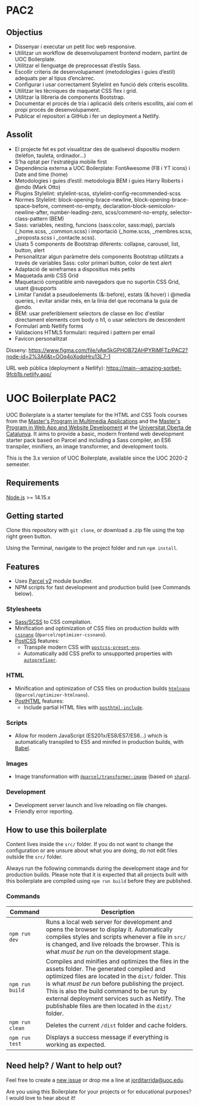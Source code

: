 # PAC2

## Objectius

- Dissenyar i executar un petit lloc web responsive.
- Utilitzar un workflow de desenvolupament frontend modern, partint de UOC Boilerplate.
- Utilitzar el llenguatge de preprocessat d’estils Sass.
- Escollir criteris de desenvolupament (metodologies i guies d’estil) adequats per al tipus d’encàrrec.
- Configurar i usar correctament Stylelint en funció dels criteris escollits.
- Utilitzar les tècniques de maquetat CSS flex i grid.
- Utilitzar la llibreria de components Bootstrap.
- Documentar el procés de tria i aplicació dels criteris escollits, així com el propi procés de desenvolupament.
- Publicar el repositori a GitHub i fer un deployment a Netlify.

## Assolit

- El projecte fet es pot visualitzar des de qualsevol dispositiu modern (telèfon, tauleta, ordinador…)
- S'ha optat per l'estratègia mobile first
- Dependència externa a UOC Boilerplate: FontAwesome (FB i YT icons) i Date and time (home)
- Metodologies i guies d’estil: metodologia BEM i guies Harry Roberts i @mdo (Mark Otto)
- Plugins Stylelint: stylelint-scss, stylelint-config-recommended-scss
- Normes Stylelint: block-opening-brace-newline, block-opening-brace-space-before, comment-no-empty, declaration-block-semicolon-newline-after,
  number-leading-zero, scss/comment-no-empty, selector-class-pattern (BEM)
- Sass: variables, nesting, funcions (sass:color, sass:map), parcials (_home.scss, _common.scss) i importació (_home.scss, _membres.scss, _proposta.scss i _contacte.scss).
- Usats 5 components de Bootstrap diferents: collapse, carousel, list, button, alert
- Personalitzar algun paràmetre dels components Bootstrap utilitzats a través de variables Sass: color primari button, color de text alert
- Adaptació de wireframes a dispositius més petits
- Maquetada amb CSS Grid
- Maquetació compatible amb navegadors que no suportin CSS Grid, usant @supports
- Limitar l'anidat a pseudoelements (&::before), estats (&:hover) i @media queries, i evitar anidar més, en la línia del que recomana la guia de @mdo.
- BEM: usar preferiblement selectors de classe en lloc d'estilar directament elements com body o h1, o usar selectors de descendent
- Formulari amb Netlify forms
- Validacions HTML5 formulari: required i pattern per email
- Favicon personalitzat

Disseny: https://www.figma.com/file/vAw5kGPHOB72AHPYRiMFTz/PAC2?node-id=2%3A6&t=OOq4oXodqHru13L7-1

URL web pública (deployment a Netlify): https://main--amazing-sorbet-9fcb1b.netlify.app/



# UOC Boilerplate PAC2

UOC Boilerplate is a starter template for the HTML and CSS Tools courses from the [Master's Program in Multimedia Applications](https://estudis.uoc.edu/ca/masters-universitaris/aplicacions-multimedia/presentacio) and the [Master's Program in Web App and Website Development](https://estudis.uoc.edu/ca/masters-universitaris/desenvolupament-llocs-aplicacions-web/presentacio) at the [Universitat Oberta de Catalunya](https://www.uoc.edu). It aims to provide a basic, modern frontend web development starter pack based on Parcel and including a Sass compiler, an ES6 transpiler, minifiers, an image transformer, and development tools.

This is the 3.x version of UOC Boilerplate, available since the UOC 2020-2 semester.

## Requirements

[Node.js](http://nodejs.org/) >= 14.15.x

## Getting started

Clone this repository with `git clone`, or download a .zip file using the top right green button.

Using the Terminal, navigate to the project folder and run `npm install`.

## Features

- Uses [Parcel v2](https://parceljs.org) module bundler.
- NPM scripts for fast development and production build (see Commands below).

### Stylesheets

- [Sass/SCSS](https://sass-lang.com) to CSS compilation.
- Minification and optimization of CSS files on production builds with [`cssnano`](https://github.com/cssnano/cssnano) (`@parcel/optimizer-cssnano`).
- [PostCSS](https://postcss.org/) features:
  - Transpile modern CSS with [`postcss-preset-env`](https://preset-env.cssdb.org/features).
  - Automatically add CSS prefix to unsupported properties with [`autoprefixer`](https://autoprefixer.github.io/).

### HTML

- Minification and optimization of CSS files on production builds [`htmlnano`](https://github.com/posthtml/htmlnano) (`@parcel/optimizer-htmlnano`).
- [PostHTML](https://github.com/posthtml/posthtml) features:
  - Include partial HTML files with [`posthtml-include`](https://github.com/posthtml/posthtml-include).

### Scripts

- Allow for modern JavaScript (ES201x/ES8/ES7/ES6…) which is automatically transpiled to ES5 and minifed in production builds, with [Babel](https://babeljs.io/).

### Images

- Image transformation with [`@parcel/transformer-image`](https://parceljs.org/recipes/image/) (based on [`sharp`](https://sharp.pixelplumbing.com/)).

### Development

- Development server launch and live reloading on file changes.
- Friendly error reporting.

## How to use this boilerplate

Content lives inside the `src/` folder. If you do not want to change the configuration or are unsure about what you are doing, do not edit files outside the `src/` folder.

Always run the following commands during the development stage and for production builds. Please note that it is expected that all projects built with this boilerplate are compiled using `npm run build` before they are published.

### Commands

| Command         | Description                                                                                                                                                                                                                                                                                                                                                         |
| --------------- | ------------------------------------------------------------------------------------------------------------------------------------------------------------------------------------------------------------------------------------------------------------------------------------------------------------------------------------------------------------------- |
| `npm run dev`   | Runs a local web server for development and opens the browser to display it. Automatically compiles styles and scripts whenever a file in `src/` is changed, and live reloads the browser. This is what _must be run_ on the development stage.                                                                                                                     |
| `npm run build` | Compiles and minifies and optimizes the files in the assets folder. The generated compiled and optimized files are located in the `dist/` folder. This is what _must be run_ before publishing the project. This is also the build command to be run by external deployment services such as Netlify. The publishable files are then located in the `dist/` folder. |
| `npm run clean` | Deletes the current `/dist` folder and cache folders.                                                                                                                                                                                                                                                                                                               |
| `npm run test`  | Displays a success message if everything is working as expected.                                                                                                                                                                                                                                                                                                    |

## Need help? / Want to help out?

Feel free to create a [new issue](https://github.com/uoc-advanced-html-css/uoc-boilerplate/issues/new/) or drop me a line at jorditarrida@uoc.edu.

Are you using this Boilerplate for your projects or for educational purposes? I would love to hear about it!
